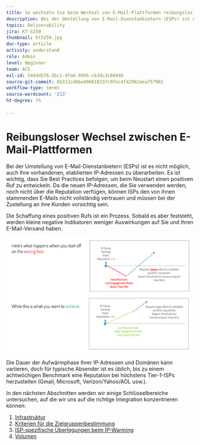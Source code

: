 ```yaml
---
title: So wechseln Sie beim Wechsel von E-Mail-Plattformen reibungslos.
description: Bei der Umstellung von E-Mail-Dienstanbietern (ESPs) ist es nicht möglich, auch bestehende, etablierte IP-Adressen zu übersetzen. Es ist wichtig, dass Sie Best Practices befolgen, um beim Neustart einen positiven Ruf zu entwickeln.
topics: Deliverability
jira: KT-5259
thumbnail: kt5259.jpg
doc-type: article
activity: understand
role: Admin
level: Beginner
team: ACS
exl-id: 5444d576-5bc1-4fa6-9956-c63dc3c60440
source-git-commit: 6b312cdbba496818337c97ec4f42962aea757901
workflow-type: tm+mt
source-wordcount: '213'
ht-degree: 7%

---
```


# Reibungsloser Wechsel zwischen E-Mail-Plattformen

Bei der Umstellung von E-Mail-Dienstanbietern (ESPs) ist es nicht möglich, auch Ihre vorhandenen, etablierten IP-Adressen zu überarbeiten. Es ist wichtig, dass Sie Best Practices befolgen, um beim Neustart einen positiven Ruf zu entwickeln. Da die neuen IP-Adressen, die Sie verwenden werden, noch nicht über die Reputation verfügen, können ISPs den von ihnen stammenden E-Mails nicht vollständig vertrauen und müssen bei der Zustellung an ihre Kunden vorsichtig sein.

Die Schaffung eines positiven Rufs ist ein Prozess. Sobald es aber feststeht, werden kleine negative Indikatoren weniger Auswirkungen auf Sie und Ihren E-Mail-Versand haben.

![Übergangsprozess](../assets/transition-process.png)

Die Dauer der Aufwärmphase Ihrer IP-Adressen und Domänen kann variieren, doch für typische Absender ist es üblich, bis zu einem achtwöchigen Benchmark eine Reputation bei höchstens Tier-1-ISPs herzustellen (Gmail, Microsoft, Verizon/Yahoo/AOL usw.).

In den nächsten Abschnitten werden wir einige Schlüsselbereiche untersuchen, auf die wir uns auf die richtige Integration konzentrieren können:

1. [Infrastruktur](/help/transition-process/infrastructure.md)
2. [Kriterien für die Zielgruppenbestimmung](/help/transition-process/targeting-criteria.md)
3. [ISP-spezifische Überlegungen beim IP-Warming](/help/transition-process/isp-specific-considerations-during-ip-warming.md)
4. [Volumen](/help/transition-process/volume.md)
